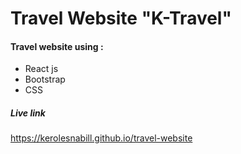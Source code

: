 # Travel Website "K-Travel"

#### Travel website using :

- React js
- Bootstrap
- CSS

##### Live link

<https://kerolesnabill.github.io/travel-website>

